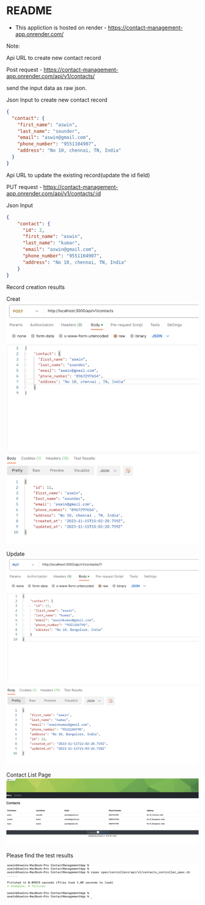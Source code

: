 # README

* This appliction is hosted on render - https://contact-management-app.onrender.com/

Note:

Api URL to create new contact record

Post request - https://contact-management-app.onrender.com/api/v1/contacts/

send the input data as raw json.

Json Input to create new contact record
```json
{
  "contact": {
    "first_name": "aswin",
    "last_name": "sounder",
    "email": "aswin@gmail.com",
    "phone_number": "9551104907",
    "address": "No 10, chennai, TN, India"
  }
}
```

Api URL to update the existing record(update the id field)

PUT request - https://contact-management-app.onrender.com/api/v1/contacts/:id

Json Input
```json
{
    "contact": {
      "id": 2,
      "first_name": "aswin",
      "last_name": "kumar",
      "email": "aswin@gmail.com",
      "phone_number": "9551104907",
      "address": "No 10, chennai, TN, India"
    }
}
```
Record creation results

Creat
![create result](https://github.com/aswin-ryuk/contact_management_app/blob/main/public/new_contact.png)

Update
![update results](https://github.com/aswin-ryuk/contact_management_app/blob/main/public/update_contact.png)

Contact List Page
![Test results](https://github.com/aswin-ryuk/contact_management_app/blob/main/public/contact_index.png)

Please find the test results

![Test results](https://github.com/aswin-ryuk/contact_management_app/blob/main/public/test_results.png)